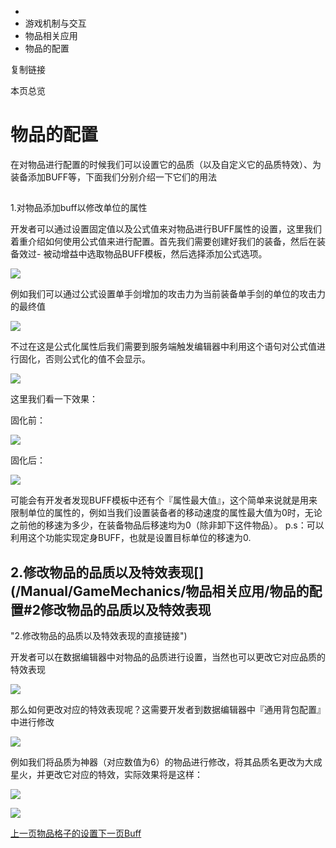   * [](/)
  * 游戏机制与交互
  * 物品相关应用
  * 物品的配置

复制链接

本页总览

# 物品的配置

在对物品进行配置的时候我们可以设置它的品质（以及自定义它的品质特效）、为装备添加BUFF等，下面我们分别介绍一下它们的用法

##
1.对物品添加buff以修改单位的属性[​](/Manual/GameMechanics/物品相关应用/物品的配置#1对物品添加buff以修改单位的属性
"1.对物品添加buff以修改单位的属性的直接链接")

开发者可以通过设置固定值以及公式值来对物品进行BUFF属性的设置，这里我们着重介绍如何使用公式值来进行配置。首先我们需要创建好我们的装备，然后在装备效过-
被动增益中选取物品BUFF模板，然后选择添加公式选项。

![](https://doc.sce.xd.com/assets/images/装备属性修改-d88409d0adea412256a131f64b579776.png)

例如我们可以通过公式设置单手剑增加的攻击力为当前装备单手剑的单位的攻击力的最终值

![](https://doc.sce.xd.com/assets/images/属性公式-81566ab9a948c120ade32bcc228a4273.png)

不过在这是公式化属性后我们需要到服务端触发编辑器中利用这个语句对公式值进行固化，否则公式化的值不会显示。

![](https://doc.sce.xd.com/assets/images/固化属性-eb2bd5c82cd56f2f7cf9371c02dc4e90.png)

这里我们看一下效果：

固化前：

![](https://doc.sce.xd.com/assets/images/固化前-23eb664f1667610fa7dd969f0af9624d.png)

固化后：

![](https://doc.sce.xd.com/assets/images/固化后-aa40e3a2cdfaf3ee92e632f5414e3e4f.png)

可能会有开发者发现BUFF模板中还有个『属性最大值』，这个简单来说就是用来限制单位的属性的，例如当我们设置装备者的移动速度的属性最大值为0时，无论之前他的移速为多少，在装备物品后移速均为0（除非卸下这件物品）。
p.s：可以利用这个功能实现定身BUFF，也就是设置目标单位的移速为0.

## 2.修改物品的品质以及特效表现[​](/Manual/GameMechanics/物品相关应用/物品的配置#2修改物品的品质以及特效表现
"2.修改物品的品质以及特效表现的直接链接")

开发者可以在数据编辑器中对物品的品质进行设置，当然也可以更改它对应品质的特效表现

![](https://doc.sce.xd.com/assets/images/6级品质-d4bfff08fa2b14a4f9a8ea6dd044137b.png)

那么如何更改对应的特效表现呢？这需要开发者到数据编辑器中『通用背包配置』中进行修改

![](https://doc.sce.xd.com/assets/images/修改品质-8245b85e88135913f1189da7b00aa92d.png)

例如我们将品质为神器（对应数值为6）的物品进行修改，将其品质名更改为大成星火，并更改它对应的特效，实际效果将是这样：

![](https://doc.sce.xd.com/assets/images/物品-86089c62bde37a52aa90b404a26c3905.png)

![](https://doc.sce.xd.com/assets/images/改名-8d5ca1792c8af1f4652d92d8d3127692.png)

[上一页物品格子的设置](/Manual/GameMechanics/物品相关应用/物品格子的设置)[下一页Buff](/Manual/GameMechanics/Buff)


